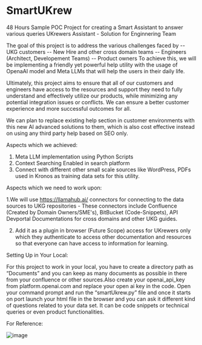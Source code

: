 # SmartUKrew
48 Hours Sample POC Project for creating a Smart Assistant to answer various queries
UKrewers Assistant - Solution for Enginnering Team

 

The goal of this project is to address the various challenges faced by 
-- UKG customers 
-- New Hire and other cross domain teams
-- Engineers (Architect, Developement Teams)
-- Product owners 
To achieve this, we will be implementing a friendly yet powerful help utility with the usage of OpenaAI model and Meta LLMs that will help the users in their daily life.

 

Ultimately, this project aims to ensure that all of our customers and engineers have access to the resources and support they need to fully understand and effectively utilize our products, while minimizing any potential integration issues or conflicts. We can ensure a better customer experience and more successful outcomes for all. 

 

We can plan to replace existing help section in customer environments with this new AI advanced solutions to them, which is also cost effective instead on using any third party help based on SEO only.


Aspects which we achieved:

 

1. Meta LLM implementation using Python Scripts
2. Context Searching Enabled in search platform
3. Connect with different other small scale sources like WordPress, PDFs used in Kronos as training data sets for this utility.  


 

Aspects which we need to work upon:

 

1.We will use https://llamahub.ai/ connectors for connecting to the data sources to UKG repositories - These connectors include Confluence (Created by Domain Owners/SME's), BitBucket (Code-Snippets), API Devportal Documentations for cross domains and other UKG guides.


2. Add it as a plugin in browser (Future Scope) access for UKrewers only which they authenticate to access other documentation and resources so that everyone can have access to information for learning.

Setting Up in Your Local:


For this project to work in your local, you have to create a directory path as “Documents” and you can keep as many documents as possible in there from your confluence or other sources.Also create your openai_api_key from platform.openai.com and replace your open ai key in the code. Open your command prompt and run the “smartUkrew.py” file and once it starts on port launch your html file in the browser and you can ask it different kind of questions related to your data set. It can be code snippets or technical queries or even product functionalities.

For Reference:
 
![image](https://user-images.githubusercontent.com/47635739/231731051-68003fa8-5154-45a0-bd45-c45c10c86607.png)
